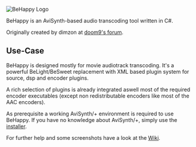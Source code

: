 ![BeHappy Logo](https://raw.githubusercontent.com/wiki/jones1913/behappy/images/bh_logo.png)  

BeHappy is an AviSynth-based audio transcoding tool written in C#.

Originally created by dimzon at [doom9's forum](https://forum.doom9.org/showthread.php?t=104686).

## Use-Case
BeHappy is designed mostly for movie audiotrack transcoding. It's a powerful BeLight/BeSweet replacement with XML based plugin system for source, dsp and encoder plugins.

A rich selection of plugins is already integrated aswell most of the required encoder executables (except non redistributable encoders like most of the AAC encoders).

As prerequisite a working AviSynth/+ environment is required to use BeHappy. If you have no knowledge about AviSynth/+, simply use the [installer](http://sourceforge.net/projects/avisynth2/files/AviSynth%202.6/AviSynth%202.6.0/). 

For further help and some screenshots have a look at the [Wiki](https://github.com/jones1913/BeHappy/wiki).

